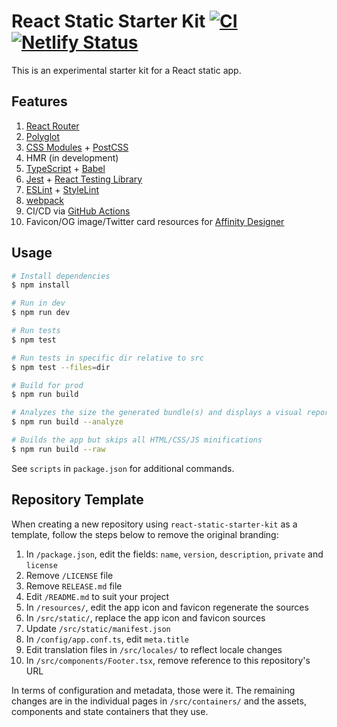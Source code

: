 # React Static Starter Kit [![CI](https://github.com/andrewscwei/react-static-starter-kit/workflows/CI/badge.svg)](https://github.com/andrewscwei/react-static-starter-kit/actions?query=workflow%3ACI) [![Netlify Status](https://img.shields.io/netlify/8fc40796-fac4-41bb-8e59-8d1ee7338966)](https://app.netlify.com/sites/react-static-starter-kit/deploys)

This is an experimental starter kit for a React static app.

## Features

1. [React Router](https://reacttraining.com/react-router/)
2. [Polyglot](https://airbnb.io/polyglot.js/)
3. [CSS Modules](https://github.com/css-modules/css-modules) + [PostCSS](https://postcss.org/)
4. HMR (in development)
5. [TypeScript](https://www.typescriptlang.org/) + [Babel](https://babeljs.io/)
6. [Jest](https://jestjs.io/) + [React Testing Library](https://testing-library.com/docs/react-testing-library/)
7. [ESLint](https://eslint.org/) + [StyleLint](https://stylelint.io/)
8. [webpack](https://webpack.js.org/)
9. CI/CD via [GitHub Actions](https://github.com/features/actions)
10. Favicon/OG image/Twitter card resources for [Affinity Designer](https://affinity.serif.com/en-us/designer/)

## Usage

```sh
# Install dependencies
$ npm install

# Run in dev
$ npm run dev

# Run tests
$ npm test

# Run tests in specific dir relative to src
$ npm test --files=dir

# Build for prod
$ npm run build

# Analyzes the size the generated bundle(s) and displays a visual report in the default browser
$ npm run build --analyze

# Builds the app but skips all HTML/CSS/JS minifications
$ npm run build --raw
```

See `scripts` in `package.json` for additional commands.

## Repository Template

When creating a new repository using `react-static-starter-kit` as a template, follow the steps below to remove the original branding:

1. In `/package.json`, edit the fields: `name`, `version`, `description`, `private` and `license`
2. Remove `/LICENSE` file
3. Remove `RELEASE.md` file
4. Edit `/README.md` to suit your project
5. In `/resources/`, edit the app icon and favicon regenerate the sources
  1. In `/src/static/`, replace the app icon and favicon sources
  2. Update `/src/static/manifest.json`
6. In `/config/app.conf.ts`, edit `meta.title`
7. Edit translation files in `/src/locales/` to reflect locale changes
8. In `/src/components/Footer.tsx`, remove reference to this repository's URL

In terms of configuration and metadata, those were it. The remaining changes are in the individual pages in `/src/containers/` and the assets, components and state containers that they use.
